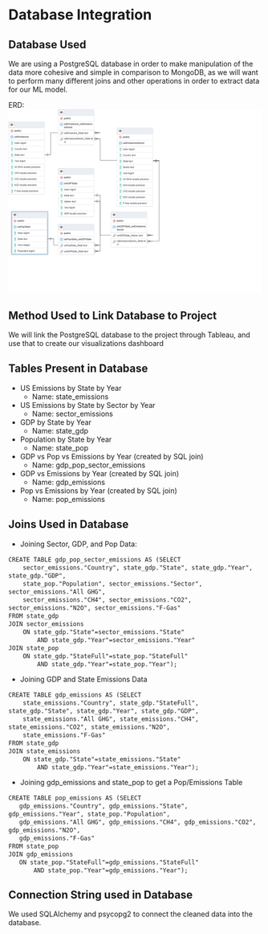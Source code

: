 # Database Integration

## Database Used
We are using a PostgreSQL database in order to make manipulation of the data more cohesive and simple in comparison to MongoDB, as we will want to perform many different joins and other operations in order to extract data for our ML model.

ERD: ![img](FinalProjectERD_v2.png)

## Method Used to Link Database to Project
We will link the PostgreSQL database to the project through Tableau, and use that to create our visualizations dashboard

## Tables Present in Database
 - US Emissions by State by Year
    - Name: state_emissions
 - US Emissions by State by Sector by Year
    - Name: sector_emissions
 - GDP by State by Year
    - Name: state_gdp
 - Population by State by Year
    - Name: state_pop
 - GDP vs Pop vs Emissions by Year (created by SQL join)
    - Name: gdp_pop_sector_emissions
 - GDP vs Emissions by Year (created by SQL join)
    - Name: gdp_emissions
 - Pop vs Emissions by Year (created by SQL join)
    - Name: pop_emissions
## Joins Used in Database
 - Joining Sector, GDP, and Pop Data:
```
CREATE TABLE gdp_pop_sector_emissions AS (SELECT 
	sector_emissions."Country", state_gdp."State", state_gdp."Year", state_gdp."GDP", 
	state_pop."Population", sector_emissions."Sector", sector_emissions."All GHG",
	sector_emissions."CH4", sector_emissions."CO2", sector_emissions."N2O", sector_emissions."F-Gas"
FROM state_gdp
JOIN sector_emissions 
	ON state_gdp."State"=sector_emissions."State"
		AND state_gdp."Year"=sector_emissions."Year"
JOIN state_pop 
	ON state_gdp."StateFull"=state_pop."StateFull"
		AND state_gdp."Year"=state_pop."Year");
```
 - Joining GDP and State Emissions Data
```
CREATE TABLE gdp_emissions AS (SELECT
	state_emissions."Country", state_gdp."StateFull", state_gdp."State", state_gdp."Year", state_gdp."GDP",
	state_emissions."All GHG", state_emissions."CH4", state_emissions."CO2", state_emissions."N2O",
	state_emissions."F-Gas"
FROM state_gdp
JOIN state_emissions
	ON state_gdp."State"=state_emissions."State"
		AND state_gdp."Year"=state_emissions."Year");
```
 - Joining gdp_emissions and state_pop to get a Pop/Emissions Table

 ```
 CREATE TABLE pop_emissions AS (SELECT
	gdp_emissions."Country", gdp_emissions."State", gdp_emissions."Year", state_pop."Population",
	gdp_emissions."All GHG", gdp_emissions."CH4", gdp_emissions."CO2", gdp_emissions."N2O",
	gdp_emissions."F-Gas"
FROM state_pop
JOIN gdp_emissions
	ON state_pop."StateFull"=gdp_emissions."StateFull"
		AND state_pop."Year"=gdp_emissions."Year");
```

## Connection String used in Database
We used SQLAlchemy and psycopg2 to connect the cleaned data into the database.